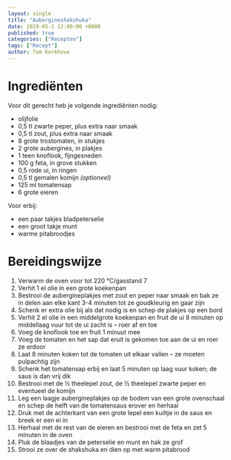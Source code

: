 ```yaml
---
layout: single
title: "Aubergineshakshuka"
date: 2019-05-1 12:00:00 +0000
published: true
categories: ["Recepten"]
tags: ["Recept"]
author: Tom Kerkhove
---
```


# Ingrediënten
Voor dit gerecht heb je volgende ingrediënten nodig:

- olijfolie
- 0,5 tl zwarte peper, plus extra naar smaak
- 0,5 tl zout, plus extra naar smaak
- 8 grote trostomaten, in stukjes
- 2 grote aubergines, in plakjes
- 1 teen knoflook, fijngesneden
- 100 g feta, in grove stukken
- 0,5 rode ui, in ringen
- 0,5 tl gemalen komijn _(optioneel)_
- 125 ml tomatensap
- 6 grote eieren

Voor erbij:
- een paar takjes bladpeterselie
- een groot takje munt
- warme pitabroodjes

# Bereidingswijze

1. Verwarm de oven voor tot 220 °C/gasstand 7
2. Verhit 1 el olie in een grote koekenpan
3. Bestrooi de aubergineplakjes met zout en peper naar smaak en bak ze in delen aan elke kant 3-4 minuten tot ze goudkleurig en gaar zijn
4. Schenk er extra olie bij als dat nodig is en schep de plakjes op een bord
5. Verhit 2 el olie in een middelgrote koekenpan en fruit de ui 8 minuten op middellaag vuur tot de ui zacht is – roer af en toe
6. Voeg de knoflook toe en fruit 1 minuut mee
7. Voeg de tomaten en het sap dat eruit is gekomen toe aan de ui en roer ze erdoor
8. Laat 8 minuten koken tot de tomaten uit elkaar vallen – ze moeten pulpachtig zijn
9. Schenk het tomatensap erbij en laat 5 minuten op laag vuur koken; de saus is dan vrij dik
10. Bestrooi met de ½ theelepel zout, de ½ theelepel zwarte peper en eventueel de komijn
11. Leg een laagje aubergineplakjes op de bodem van een grote ovenschaal en schep de helft van de tomatensaus erover en herhaal
12. Druk met de achterkant van een grote lepel een kuiltje in de saus en breek er een ei in
13. Herhaal met de rest van de eieren en bestrooi met de feta en zet 5 minuten in de oven
14. Pluk de blaadjes van de peterselie en munt en hak ze grof
15. Strooi ze over de shakshuka en dien op met warm pitabrood